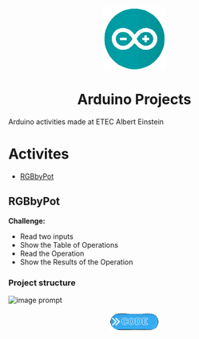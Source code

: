 <p align="center">
  <img src="Arduino_IDE_Logo.png" />
</p>
<h1 align="center">Arduino Projects</h1>

Arduino activities made at ETEC Albert Einstein

Activites
=================
<!--ts-->
   * [RGBbyPot](#calculator)
<!--te-->
## RGBbyPot
**Challenge:**
* Read two inputs 
* Show the Table of Operations
* Read the Operation
* Show the Results of the Operation

### Project structure
![image prompt](Calculator/Prompt.PNG)
>
<p align="center"> 
  <a href="https://github.com/VictorL-Santos/PortugolProjects/blob/main/Calculator/CalculatorInPortugol"> <img src="button.png"> </a>
</p>
